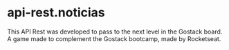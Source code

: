 # api-rest.noticias
This API Rest was developed to pass to the next level in the Gostack board. A game made to complement the Gostack bootcamp, made by Rocketseat.

